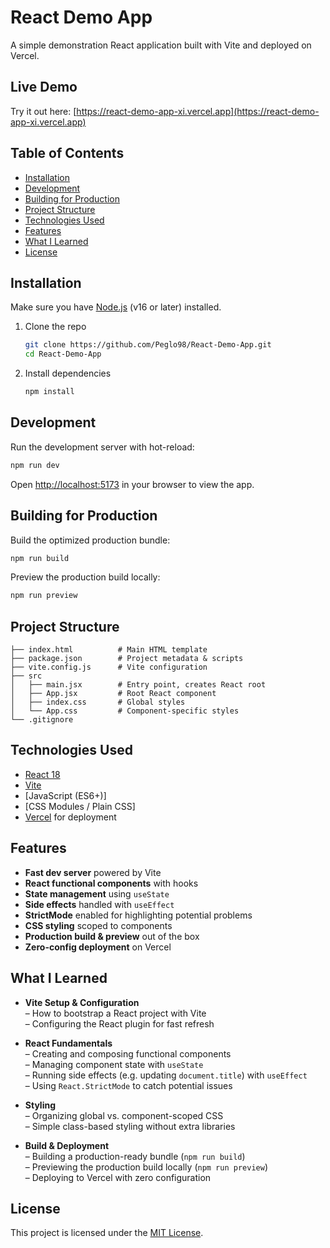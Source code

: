 # React Demo App

A simple demonstration React application built with Vite and deployed on Vercel.

## Live Demo

Try it out here: [https://react-demo-app-xi.vercel.app](https://react-demo-app-xi.vercel.app)

## Table of Contents

- [Installation](#installation)  
- [Development](#development)  
- [Building for Production](#building-for-production)  
- [Project Structure](#project-structure)  
- [Technologies Used](#technologies-used)  
- [Features](#features)  
- [What I Learned](#what-i-learned)  
- [License](#license)  

## Installation

Make sure you have [Node.js](https://nodejs.org/) (v16 or later) installed.

1. Clone the repo  
   ```bash
   git clone https://github.com/Peglo98/React-Demo-App.git
   cd React-Demo-App
   ```
2. Install dependencies  
   ```bash
   npm install
   ```

## Development

Run the development server with hot-reload:

```bash
npm run dev
```

Open [http://localhost:5173](http://localhost:5173) in your browser to view the app.

## Building for Production

Build the optimized production bundle:

```bash
npm run build
```

Preview the production build locally:

```bash
npm run preview
```

## Project Structure

```
├── index.html          # Main HTML template
├── package.json        # Project metadata & scripts
├── vite.config.js      # Vite configuration
├── src
│   ├── main.jsx        # Entry point, creates React root
│   ├── App.jsx         # Root React component
│   ├── index.css       # Global styles
│   └── App.css         # Component-specific styles
└── .gitignore
```

## Technologies Used

- [React 18](https://reactjs.org)  
- [Vite](https://vitejs.dev)  
- [JavaScript (ES6+)]  
- [CSS Modules / Plain CSS]  
- [Vercel](https://vercel.com) for deployment  

## Features

- **Fast dev server** powered by Vite  
- **React functional components** with hooks  
- **State management** using `useState`  
- **Side effects** handled with `useEffect`  
- **StrictMode** enabled for highlighting potential problems  
- **CSS styling** scoped to components  
- **Production build & preview** out of the box  
- **Zero-config deployment** on Vercel  

## What I Learned

- **Vite Setup & Configuration**  
  – How to bootstrap a React project with Vite  
  – Configuring the React plugin for fast refresh  

- **React Fundamentals**  
  – Creating and composing functional components  
  – Managing component state with `useState`  
  – Running side effects (e.g. updating `document.title`) with `useEffect`  
  – Using `React.StrictMode` to catch potential issues  

- **Styling**  
  – Organizing global vs. component-scoped CSS  
  – Simple class-based styling without extra libraries  

- **Build & Deployment**  
  – Building a production-ready bundle (`npm run build`)  
  – Previewing the production build locally (`npm run preview`)  
  – Deploying to Vercel with zero configuration  

## License

This project is licensed under the [MIT License](LICENSE).
